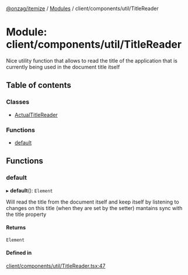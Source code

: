 [@onzag/itemize](../README.md) / [Modules](../modules.md) / client/components/util/TitleReader

# Module: client/components/util/TitleReader

Nice utility function that allows to read the title of the application
that is currently being used in the document title itself

## Table of contents

### Classes

- [ActualTitleReader](../classes/client_components_util_TitleReader.ActualTitleReader.md)

### Functions

- [default](client_components_util_TitleReader.md#default)

## Functions

### default

▸ **default**(): `Element`

Will read the title from the document itself and keep itself
by listening to changes on this title (when they are set by the setter)
mantains sync with the title property

#### Returns

`Element`

#### Defined in

[client/components/util/TitleReader.tsx:47](https://github.com/onzag/itemize/blob/5c2808d3/client/components/util/TitleReader.tsx#L47)
